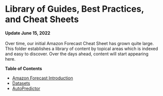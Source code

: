 ﻿# Library of Guides, Best Practices, and Cheat Sheets


**Update June 15, 2022**
<br><br>
Over time, our initial Amazon Forecast Cheat Sheet has grown quite large.   This folder establishes a library of content by topical areas which is indexed and easy to discover.  Over the days ahead, content will start appearing here.

**Table of Contents**

 - [Amazon Forecast Introduction](./content/Introduction.md)
 - [Datasets](./content/Datasets.md)
 - [AutoPredictor](./content/AutoPredictor.md)
